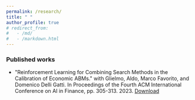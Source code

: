 ```yaml
---
permalink: /research/
title: " "
author_profile: true
# redirect_from: 
#   - /md/
#   - /markdown.html
---
```


### Published works

* "Reinforcement Learning for Combining Search Methods in the Calibration of Economic ABMs." with  Glielmo, Aldo, Marco Favorito, and Domenico Delli Gatti. In Proceedings of the Fourth ACM International Conference on AI in Finance, pp. 305-313. 2023. [Download](https://arxiv.org/pdf/2302.11835)